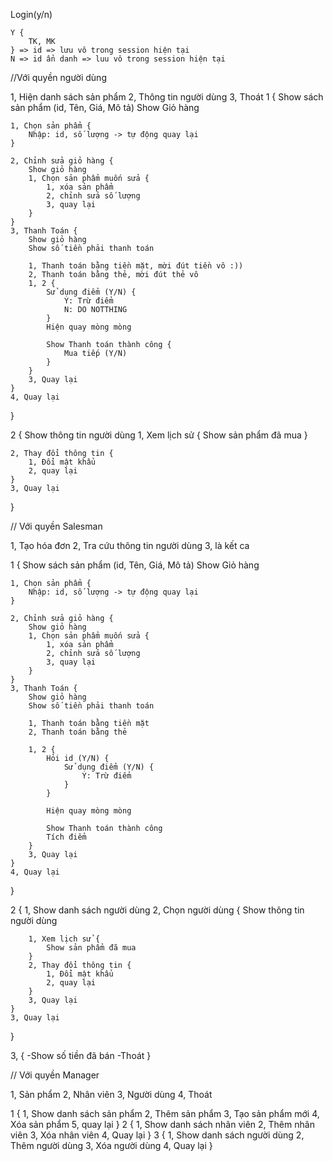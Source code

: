 Login(y/n)

    Y {
        TK, MK
    } => id => lưu vô trong session hiện tại
    N => id ẩn danh => luu vô trong session hiện tại

//Với quyền người dùng

1, Hiện danh sách sản phẩm
2, Thông tin người dùng
3, Thoát
1 {
    Show sách sản phẩm (id, Tên, Giá, Mô tả)
    Show Giỏ hàng

    1, Chọn sản phẩm {
        Nhập: id, số lượng -> tự động quay lại
    }

    2, Chỉnh sửa giỏ hàng {
        Show giỏ hàng
        1, Chọn sản phẩm muốn sửa {
            1, xóa sản phẩm
            2, chỉnh sửa số lượng
            3, quay lại
        }
    }
    3, Thanh Toán {
        Show giỏ hàng
        Show số tiền phải thanh toán

        1, Thanh toán bằng tiền mặt, mời đút tiền vô :))
        2, Thanh toán bằng thẻ, mời đút thẻ vô
        1, 2 {
            Sử dụng điểm (Y/N) {
                Y: Trừ điểm
                N: DO NOTTHING
            }
            Hiện quay mòng mòng

            Show Thanh toán thành công {
                Mua tiếp (Y/N)
            }
        }
        3, Quay lại
    }
    4, Quay lại
}

2 {
    Show thông tin người dùng
    1, Xem lịch sử {
        Show sản phẩm đã mua
    }

    2, Thay đổi thông tin {
        1, Đổi mật khẩu
        2, quay lại
    }
    3, Quay lại
}

// Với quyền Salesman

1, Tạo hóa đơn
2, Tra cứu thông tin người dùng
3, là kết ca

1 {
    Show sách sản phẩm (id, Tên, Giá, Mô tả)
    Show Giỏ hàng

    1, Chọn sản phẩm {
        Nhập: id, số lượng -> tự động quay lại
    }

    2, Chỉnh sửa giỏ hàng {
        Show giỏ hàng
        1, Chọn sản phẩm muốn sửa {
            1, xóa sản phẩm
            2, chỉnh sửa số lượng
            3, quay lại
        }
    }
    3, Thanh Toán {
        Show giỏ hàng
        Show số tiền phải thanh toán

        1, Thanh toán bằng tiền mặt
        2, Thanh toán bằng thẻ

        1, 2 {
            Hỏi id (Y/N) {
                Sử dụng điểm (Y/N) {
                    Y: Trừ điểm
                }
            }

            Hiện quay mòng mòng

            Show Thanh toán thành công
            Tích điểm
        }
        3, Quay lại
    }
    4, Quay lại
}

2 {
    1, Show danh sách người dùng
    2, Chọn người dùng {
        Show thông tin người dùng

        1, Xem lịch sử {
            Show sản phẩm đã mua
        }
        2, Thay đổi thông tin {
            1, Đổi mật khẩu
            2, quay lại
        }
        3, Quay lại
    }
    3, Quay lại
}

3, {
    -Show số tiền đã bán
    -Thoát
}

// Với quyền Manager

1, Sản phẩm
2, Nhân viên
3, Người dùng
4, Thoát

1 {
    1, Show danh sách sản phẩm
    2, Thêm sản phẩm
    3, Tạo sản phẩm mới
    4, Xóa sản phẩm
    5, quay lại
}
2 {
    1, Show danh sách nhân viên
    2, Thêm nhân viên
    3, Xóa nhân viên
    4, Quay lại
}
3 {
    1, Show danh sách người dùng
    2, Thêm người dùng
    3, Xóa người dùng
    4, Quay lại
}